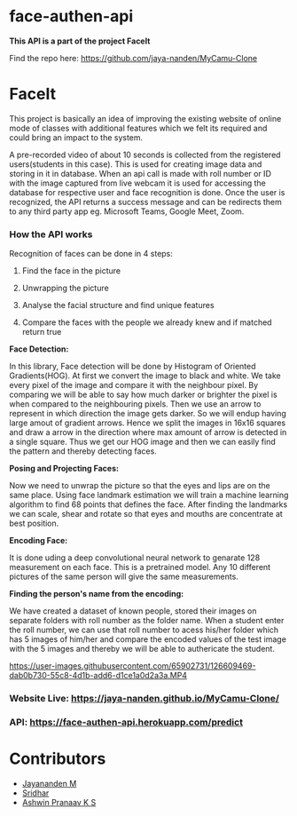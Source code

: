# face-authen-api
**This API is a part of the project FaceIt**

Find the repo here: https://github.com/jaya-nanden/MyCamu-Clone


# FaceIt
This project is basically an idea of improving the existing website of online mode of classes with additional features which we felt its required and could bring an impact to 
the system.

A pre-recorded video of about 10 seconds is collected from the registered users(students in this case). This is used for creating image data and storing in it in database. When an api call is made with roll number or ID with the image captured from live webcam it is used for accessing the database for respective user and face recognition is done.
Once the user is recognized, the API returns a success message and can be redirects them to any third party app eg. Microsoft Teams, Google Meet, Zoom.

### How the API works
  
   Recognition of faces can be done in 4 steps:
   
   1) Find the face in the picture
     
   2) Unwrapping the picture
     
   3) Analyse the facial structure and find unique features
     
   4) Compare the faces with the people we already knew and if matched return true
            

**Face Detection:**

  In this library, Face detection will be done by Histogram of Oriented Gradients(HOG). At first we convert the image to black and white. We take every pixel of the image and compare it with the neighbour pixel. By comparing we will be able to say how much darker or brighter the pixel is when compared to the neighbouring pixels. Then we use an arrow to represent in which direction  the image gets darker. So we will endup having large amout of gradient arrows. Hence we split the images in 16x16 squares and draw a arrow in the direction where max amount of arrow is detected in a single square. Thus we get our HOG image and then we can easily find the pattern and thereby detecting faces.

**Posing and Projecting Faces:**
   
   Now we need to unwrap the picture so that the eyes and lips are on the same place. Using face landmark estimation we will train a machine learning algorithm to find 68 points that defines the face. After finding the landmarks we can scale, shear and rotate so that eyes and mouths are concentrate at best position.

**Encoding Face:**
  
  It is done uding a deep convolutional neural network to genarate 128 measurement on each face. This is a pretrained model. Any 10 different pictures of the same person will give the same measurements.

**Finding the person's name from the encoding:**
   
   We have created a dataset of known people, stored their images on separate folders with roll number as the folder name. When a student enter the roll number, we can use that roll number to acess his/her folder which has 5 images of him/her and compare the encoded values of the test image with the 5 images and thereby we will be able to authericate the student.



https://user-images.githubusercontent.com/65902731/126609469-dab0b730-55c8-4d1b-add6-d1ce1a0d2a3a.MP4


### Website Live: https://jaya-nanden.github.io/MyCamu-Clone/

### API: https://face-authen-api.herokuapp.com/predict

# Contributors
* [Jayananden M](https://github.com/jaya-nanden)
* [Sridhar](https://github.com/Sridhar0519)
* [Ashwin Pranaav K S](https://github.com/AshwinPranaav)
